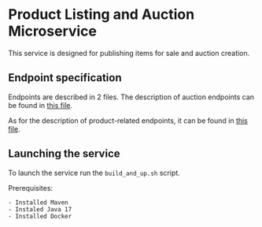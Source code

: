 # Product Listing and Auction Microservice

This service is designed for publishing items for sale 
and auction creation.

## Endpoint specification
Endpoints are described in 2 files. 
The description of auction endpoints can be found in [this file](endpoints-auctions-openapi.yaml).

As for the description of product-related endpoints, it can be found in [this file](endpoints-products-openapi.yaml.yaml).

## Launching the service
To launch the service run the `build_and_up.sh` script.

Prerequisites:

    - Installed Maven
    - Instaled Java 17
    - Installed Docker